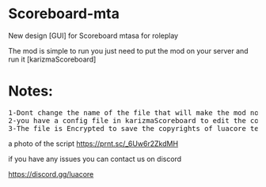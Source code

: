# Scoreboard-mta
New design [GUI] for Scoreboard mtasa for roleplay 

The mod is simple to run you just need to put the mod on your server and run it [karizmaScoreboard]

# Notes:
<pre>1-Dont change the name of the file that will make the mod not work 
2-you have a config file in karizmaScoreboard to edit the color 
3-The file is Encrypted to save the copyrights of luacore team</pre>

a photo of the script https://prnt.sc/_6Uw6r2ZkdMH

if you have any issues you can contact us on discord<p>
https://discord.gg/luacore
